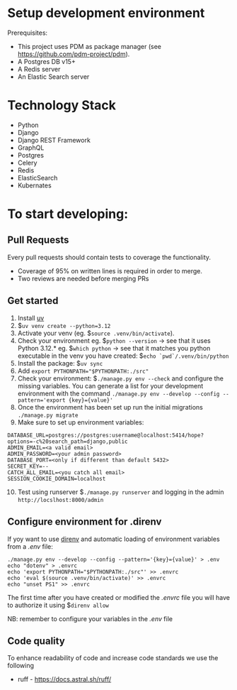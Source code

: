 Setup development environment
=============================

Prerequisites:
- This project uses PDM as package manager (see https://github.com/pdm-project/pdm).
- A Postgres DB v15+
- A Redis server
- An Elastic Search server


Technology Stack
================

- Python
- Django
- Django REST Framework
- GraphQL
- Postgres
- Celery
- Redis
- ElasticSearch
- Kubernates


To start developing:
====================

Pull Requests
-------------

Every pull requests should contain tests to coverage the functionality.
- Coverage of 95% on written lines is required in order to merge.
- Two reviews are needed before merging PRs


Get started
-----------

1. Install [uv](hhttps://astral.sh/blog/uv)
2. $`uv venv create --python=3.12`
3. Activate your venv (eg. $`source .venv/bin/activate`).
4. Check your environment
   eg. $`python --version` -> see that it uses Python 3.12.*
   eg. $`which python` -> see that it matches you python executable in the venv you have created: $```echo `pwd`/.venv/bin/python```
5. Install the package: $`uv sync`
6. Add `export PYTHONPATH="$PYTHONPATH:./src"`
7. Check your environment: $`./manage.py env --check` and configure the missing variables.
   You can generate a list for your development environment with the command `./manage.py env --develop --config --pattern='export {key}={value}'`
8. Once the environment has been set up run the initial migrations `./manage.py migrate`
9. Make sure to set up environment variables:
```
DATABASE_URL=postgres://postgres:username@localhost:5414/hope?options=-c%20search_path=django,public
ADMIN_EMAIL=<a valid email>
ADMIN_PASSWORD=<your admin password>
DATABASE_PORT=<only if different than default 5432>
SECRET_KEY=--
CATCH_ALL_EMAIL=<you catch all email>
SESSION_COOKIE_DOMAIN=localhost
```
10. Test using runserver $`./manage.py runserver` and logging in the admin `http://locslhost:8000/admin`


Configure environment for .direnv
---------------------------------

If yoy want to use [direnv](https://direnv.net/) and automatic loading of environment variables from a _.env_ file:

    ./manage.py env --develop --config --pattern='{key}={value}' > .env
    echo "dotenv" > .envrc
    echo 'export PYTHONPATH="$PYTHONPATH:./src"' >> .envrc
    echo 'eval $(source .venv/bin/activate)' >> .envrc
    echo "unset PS1" >> .envrc

The first time after you have created or modified the _.envrc_ file you will have to authorize it using $`direnv allow`

NB: remember to configure your variables in the _.env_ file


Code quality
------------

To enhance readability of code and increase code standards we use the following
- ruff - https://docs.astral.sh/ruff/
